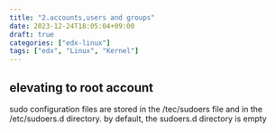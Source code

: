 ```yaml
---
title: "2.accounts,users and groups"
date: 2023-12-24T18:05:04+09:00
draft: true
categories: ["edx-linux"]
tags: ["edx", "Linux", "Kernel"]
---
```


## elevating to root account

sudo configuration files are stored in the /tec/sudoers file and in the /etc/sudoers.d directory. by default, the sudoers.d directory is empty
